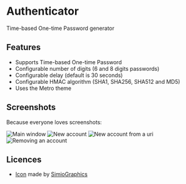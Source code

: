 # Authenticator

Time-based One-time Password generator

## Features

* Supports Time-based One-time Password
* Configurable number of digits (6 and 8 digits passwords)
* Configurable delay (default is 30 seconds)
* Configurable HMAC algorithm (SHA1, SHA256, SHA512 and MD5)
* Uses the Metro theme


## Screenshots

Because everyone loves screenshots:

![Main window](http://i.imgur.com/zFnXE0M.png)
![New account](http://i.imgur.com/Zv4Xhda.png)
![New account from a uri](http://i.imgur.com/6UjzEtw.png)
![Removing an account](http://i.imgur.com/7K87jLC.png)

## Licences

* [Icon](https://www.iconfinder.com/icons/55827/lock_padlock_private_icon) made by [SimioGraphics](http://simiographics.deviantart.com/)
